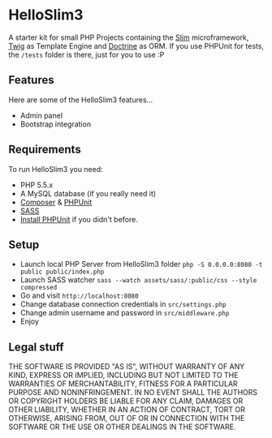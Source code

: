 # HelloSlim3

A starter kit for small PHP Projects containing the [Slim](http://www.slimframework.com/) microframework, [Twig](http://twig.sensiolabs.org/) as Template Engine and [Doctrine](http://www.doctrine-project.org/) as ORM.
If you use PHPUnit for tests, the ```/tests``` folder is there, just for you to use :P

## Features

Here are some of the HelloSlim3 features...

* Admin panel
* Bootstrap integration

## Requirements

To run HelloSlim3 you need:

* PHP 5.5.x
* A MySQL database (if you really need it)
* [Composer](https://getcomposer.org/download/) & [PHPUnit](http://phpunit.de)
* [SASS](http://sass-lang.com)
* [Install PHPUnit](http://phpunit.de/manual/current/en/installation.html) if you didn't before.

## Setup

* Launch local PHP Server from HelloSlim3 folder `php -S 0.0.0.0:8080 -t public public/index.php`
* Launch SASS watcher `sass --watch assets/sass/:public/css --style compressed`
* Go and visit `http://localhost:8080`
* Change database connection credentials in `src/settings.php`
* Change admin username and password in `src/middleware.php`
* Enjoy

Legal stuff
-----------
THE SOFTWARE IS PROVIDED "AS IS", WITHOUT WARRANTY OF ANY KIND, EXPRESS OR
IMPLIED, INCLUDING BUT NOT LIMITED TO THE WARRANTIES OF MERCHANTABILITY,
FITNESS FOR A PARTICULAR PURPOSE AND NONINFRINGEMENT. IN NO EVENT SHALL THE
AUTHORS OR COPYRIGHT HOLDERS BE LIABLE FOR ANY CLAIM, DAMAGES OR OTHER
LIABILITY, WHETHER IN AN ACTION OF CONTRACT, TORT OR OTHERWISE, ARISING FROM,
OUT OF OR IN CONNECTION WITH THE SOFTWARE OR THE USE OR OTHER DEALINGS IN THE
SOFTWARE.